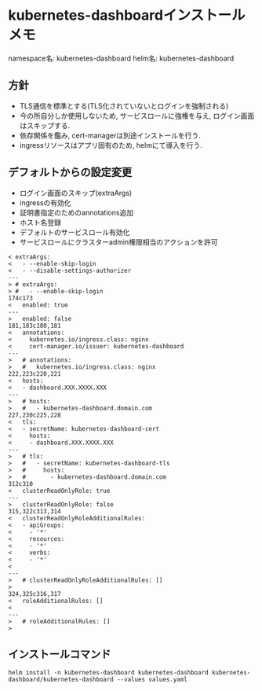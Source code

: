 # kubernetes-dashboardインストールメモ
namespace名: kubernetes-dashboard
helm名: kubernetes-dashboard

## 方針
- TLS通信を標準とする(TLS化されていないとログインを強制される)
- 今の所自分しか使用しないため, サービスロールに強権を与え, ログイン画面はスキップする.
- 依存関係を鑑み, cert-managerは別途インストールを行う.
- ingressリソースはアプリ固有のため, helmにて導入を行う. 
 

## デフォルトからの設定変更
- ログイン画面のスキップ(extraArgs)
- ingressの有効化
- 証明書指定のためのannotations追加
- ホスト名登録
- デフォルトのサービスロール有効化
- サービスロールにクラスターadmin権限相当のアクションを許可

```
< extraArgs:
<   - --enable-skip-login
<   - --disable-settings-authorizer
---
> # extraArgs:
> #   - --enable-skip-login
174c173
<   enabled: true 
---
>   enabled: false
181,183c180,181
<   annotations:
<     kubernetes.io/ingress.class: nginx
<     cert-manager.io/issuer: kubernetes-dashboard 
---
>   # annotations:
>   #   kubernetes.io/ingress.class: nginx
222,223c220,221
<   hosts:
<   - dashboard.XXX.XXXX.XXX
---
>   # hosts:
>   #   - kubernetes-dashboard.domain.com
227,230c225,228
<   tls:
<   - secretName: kubernetes-dashboard-cert
<     hosts:
<     - dashboard.XXX.XXXX.XXX
---
>   # tls:
>   #   - secretName: kubernetes-dashboard-tls
>   #     hosts:
>   #       - kubernetes-dashboard.domain.com
312c310
<   clusterReadOnlyRole: true 
---
>   clusterReadOnlyRole: false
315,322c313,314
<   clusterReadOnlyRoleAdditionalRules:
<   - apiGroups:
<     - '*'
<     resources:
<     - '*'
<     verbs:
<     - '*'
<  
---
>   # clusterReadOnlyRoleAdditionalRules: []
> 
324,325c316,317
<   roleAdditionalRules: []
<   
---
>   # roleAdditionalRules: []
> 

```



## インストールコマンド
```
helm install -n kubernetes-dashboard kubernetes-dashboard kubernetes-dashboard/kubernetes-dashboard --values values.yaml
```
 
